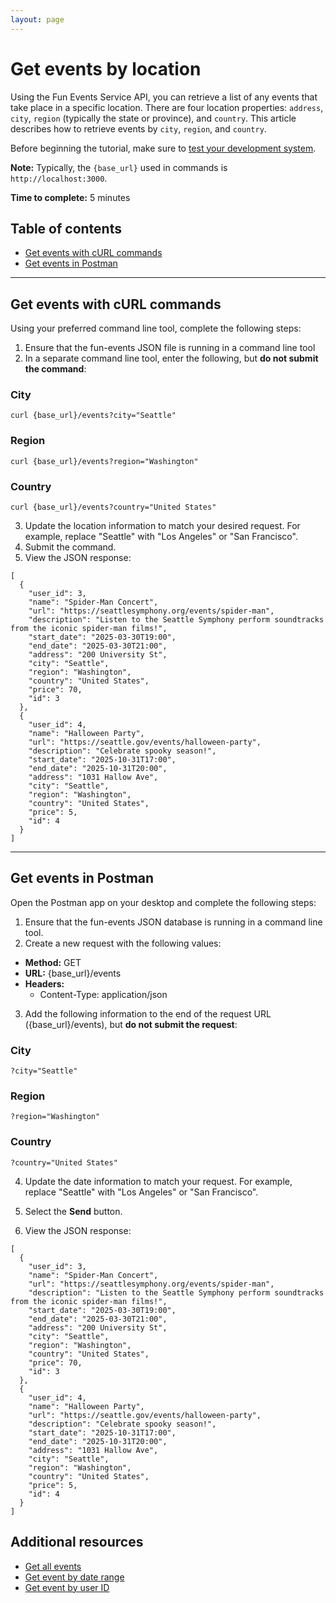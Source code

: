 ```yaml
---
layout: page
---
```


# Get events by location
Using the Fun Events Service API, you can retrieve a list of any events that take place in a specific location. There are four location properties: `address`, `city`, `region` (typically the state or province), and `country`. This article describes how to retrieve events by `city`, `region`, and `country`.

Before beginning the tutorial, make sure to [test your development system](../tutorials/getting-started.md).

**Note:** Typically, the `{base_url}` used in commands is `http://localhost:3000`.

**Time to complete:** 5 minutes

## Table of contents
- [Get events with cURL commands](#curl)
- [Get events in Postman](#Postman)

---
## <a name="curl">Get events with cURL commands</a>

Using your preferred command line tool, complete the following steps:

1. Ensure that the fun-events JSON file is running in a command line tool
2. In a separate command line tool, enter the following, but **do not submit the command**:
### City
```shell
curl {base_url}/events?city="Seattle"
```
### Region
```shell
curl {base_url}/events?region="Washington"
```
### Country
```shell
curl {base_url}/events?country="United States"
```

3. Update the location information to match your desired request. For example, replace "Seattle" with "Los Angeles" or "San Francisco".
4. Submit the command.
5. View the JSON response:
```shell
[
  {
    "user_id": 3,
    "name": "Spider-Man Concert",
    "url": "https://seattlesymphony.org/events/spider-man",
    "description": "Listen to the Seattle Symphony perform soundtracks from the iconic spider-man films!",
    "start_date": "2025-03-30T19:00",
    "end_date": "2025-03-30T21:00",
    "address": "200 University St",
    "city": "Seattle",
    "region": "Washington",
    "country": "United States",
    "price": 70,
    "id": 3
  },
  {
    "user_id": 4,
    "name": "Halloween Party",
    "url": "https://seattle.gov/events/halloween-party",
    "description": "Celebrate spooky season!",
    "start_date": "2025-10-31T17:00",
    "end_date": "2025-10-31T20:00",
    "address": "1031 Hallow Ave",
    "city": "Seattle",
    "region": "Washington",
    "country": "United States",
    "price": 5,
    "id": 4
  }
]
```
---
## <a name="Postman">Get events in Postman</a>

Open the Postman app on your desktop and complete the following steps:

1. Ensure that the fun-events JSON database is running in a command line tool.
2. Create a new request with the following values:
- **Method:** GET
- **URL:** {base_url}/events
- **Headers:**
  - Content-Type: application/json

3. Add the following information to the end of the request URL ({base_url}/events), but **do not submit the request**:

### City
```shell
?city="Seattle"
```
### Region
```shell
?region="Washington"
```
### Country
```shell
?country="United States"
```

4. Update the date information to match your request. For example, replace "Seattle" with "Los Angeles" or "San Francisco".
5. Select the **Send** button.

6. View the JSON response:
```shell
[
  {
    "user_id": 3,
    "name": "Spider-Man Concert",
    "url": "https://seattlesymphony.org/events/spider-man",
    "description": "Listen to the Seattle Symphony perform soundtracks from the iconic spider-man films!",
    "start_date": "2025-03-30T19:00",
    "end_date": "2025-03-30T21:00",
    "address": "200 University St",
    "city": "Seattle",
    "region": "Washington",
    "country": "United States",
    "price": 70,
    "id": 3
  },
  {
    "user_id": 4,
    "name": "Halloween Party",
    "url": "https://seattle.gov/events/halloween-party",
    "description": "Celebrate spooky season!",
    "start_date": "2025-10-31T17:00",
    "end_date": "2025-10-31T20:00",
    "address": "1031 Hallow Ave",
    "city": "Seattle",
    "region": "Washington",
    "country": "United States",
    "price": 5,
    "id": 4
  }
]
```
## Additional resources

* [Get all events](get-events.md)
* [Get event by date range](get-events-by-date-range.md)
* [Get event by user ID](get-event-by-user_id.md)
